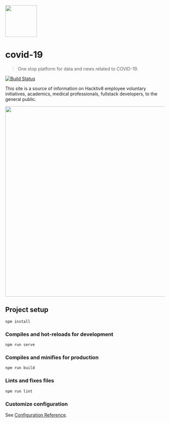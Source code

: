 <img src="https://github.com/ziterz/covid-19/blob/master/client/src/assets/img/covid19.png" width="100" height="100">

# covid-19
> One stop platform for data and news related to COVID-19.

[![Build Status](https://travis-ci.com/ziterz/covid-19.svg?token=txQauCyPDtRzPocsGRaL&branch=master)](https://travis-ci.com/ziterz/covid-19)

This site is a source of information on Hacktiv8 employee voluntary initiatives, academics, medical professionals, fullstack developers, to the general public.

<img src="https://covid-19-a3539.firebaseapp.com/thumbnail.png" width="600" />

## Project setup
```
npm install
```

### Compiles and hot-reloads for development
```
npm run serve
```

### Compiles and minifies for production
```
npm run build
```

### Lints and fixes files
```
npm run lint
```

### Customize configuration
See [Configuration Reference](https://cli.vuejs.org/config/).
